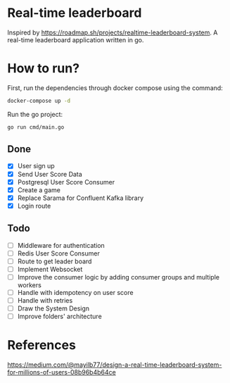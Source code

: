# Real-time leaderboard
Inspired by https://roadmap.sh/projects/realtime-leaderboard-system.
A real-time leaderboard application written in go.

# How to run?
First, run the dependencies through docker compose using the command:
```bash
docker-compose up -d
```

Run the go project:
```bash
go run cmd/main.go
```

## Done
- [x] User sign up
- [x] Send User Score Data
- [x] Postgresql User Score Consumer
- [x] Create a game
- [x] Replace Sarama for Confluent Kafka library
- [x] Login route

## Todo
- [ ] Middleware for authentication
- [ ] Redis User Score Consumer
- [ ] Route to get leader board
- [ ] Implement Websocket
- [ ] Improve the consumer logic by adding consumer groups and multiple workers
- [ ] Handle with idempotency on user score
- [ ] Handle with retries
- [ ] Draw the System Design
- [ ] Improve folders' architecture

# References
https://medium.com/@mayilb77/design-a-real-time-leaderboard-system-for-millions-of-users-08b96b4b64ce
